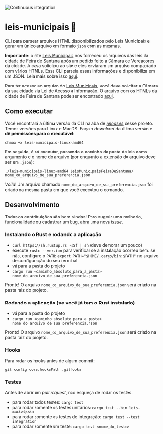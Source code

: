 ![Continuous integration](https://github.com/DadosAbertosDeFeira/leis-municipais/workflows/Continuous%20integration/badge.svg)

# leis-municipais 📖

CLI para parsear arquivos HTML disponibilizados pelo [Leis Municipais](https://www.leismunicipais.com.br)
e gerar um único arquivo em formato `json` com as mesmas.

**Importante**: o site [Leis Municipais](https://www.leismunicipais.com.br) nos forneceu os arquivos das
leis da cidade de Feira de Santana após um pedido feito a Câmara de Vereadores da cidade.
A casa solicitou ao site e eles enviaram um arquivo compactado com vários HTMLs. Essa CLI
parseia essas informações e disponibiliza em um JSON. Leia mais sobre isso [aqui](https://medium.com/@dadosabertosdefeira/acessando-todas-as-leis-do-leismunicipais-com-br-235c6719fecf).

Para ter acesso ao arquivo do [Leis Municipais](https://www.leismunicipais.com.br), você deve solicitar
a Câmara da sua cidade via Lei de Acesso à Informação. O arquivo com os HTMLs da cidade de Feira
de Santana pode ser encontrado [aqui](https://drive.google.com/open?id=1TRFx3bMMT7y5IDQ_DkgMVXHG_MLva133).

## Como executar

Você encontrará a última versão da CLI na aba de [_releases_](https://github.com/DadosAbertosDeFeira/leis-municipais/releases) desse projeto.
Temos versões para Linux e MacOS. Faça o _download_ da última versão e
**dê permissões para o executável**:

```
chmox +x leis-municipais-linux-amd64
```

Em seguida, é só executar, passando o caminho da pasta de leis como argumento e o nome do arquivo (por enquanto a extensão do arquivo deve ser em `.json`):

```
./leis-municipais-linux-amd64 LeisMunicipaisFeiraDeSantana/ nome_do_arquivo_de_sua_preferencia.json
```

_Voilà_! Um arquivo chamado `nome_do_arquivo_de_sua_preferencia.json` foi criado na mesma pasta em que você
executou o comando.

## Desenvolvimento

Todas as contribuições são bem-vindas! Para sugerir uma melhoria, funcionalidade ou cadastrar
um bug, abra uma nova [_issue_](https://github.com/DadosAbertosDeFeira/leis-municipais/issues).

### Instalando o Rust e rodando a aplicação

* `curl https://sh.rustup.rs -sSf | sh` (deve demorar um pouco)
* execute `rustc --version` para verificar se a instalação ocorreu bem. se não,
configure o `PATH`: `export PATH="$HOME/.cargo/bin:$PATH"` no arquivo de configuração do seu
terminal
* vá para a pasta do projeto
* `cargo run <caminho_absoluto_para_a_pasta> nome_do_arquivo_de_sua_preferencia.json`

Pronto! O arquivo `nome_do_arquivo_de_sua_preferencia.json` será criado na pasta raiz do projeto.

### Rodando a aplicação (se você já tem o Rust instalado)

* vá para a pasta do projeto
* `cargo run <caminho_absoluto_para_a_pasta> nome_do_arquivo_de_sua_preferencia.json`

Pronto! O arquivo `nome_do_arquivo_de_sua_preferencia.json` será criado na pasta raiz do projeto.

### Hooks

Para rodar os hooks antes de algum commit:

`git config core.hooksPath .githooks`

### Testes

Antes de abrir um _pull request_, não esqueça de rodar os testes.

* para rodar todos testes: `cargo test`
* para rodar somente os testes unitários: `cargo test --bin leis-municipais`
* para rodar somente os testes de integração: `cargo test --test integration`
* para rodar somente um teste: `cargo test <nome_do_teste>`
